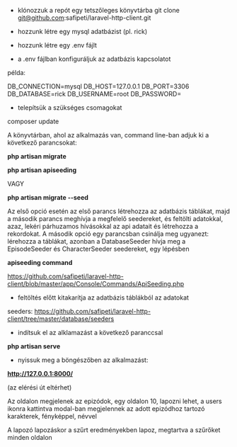 - klónozzuk a repót egy tetszőleges könyvtárba
git clone git@github.com:safipeti/laravel-http-client.git


- hozzunk létre egy mysql adatbázist (pl. rick)

- hozzunk létre egy .env fájlt

- a .env fájlban konfiguráljuk az adatbázis kapcsolatot

példa:

DB_CONNECTION=mysql
DB_HOST=127.0.0.1
DB_PORT=3306
DB_DATABASE=rick
DB_USERNAME=root
DB_PASSWORD=

- telepítsük a szükséges csomagokat

composer update




A könyvtárban, ahol az alkalmazás van, command line-ban adjuk ki a következő parancsokat:

**php artisan migrate**

**php artisan apiseeding**



VAGY

**php artisan migrate --seed**



Az első opció esetén az első parancs létrehozza az adatbázis táblákat, majd a második parancs meghívja a megfelelő seedereket, és
feltölti adatokkal, azaz, lekéri párhuzamos hívásokkal az api adatait és létrehozza a rekordokat.
A második opció egy parancsban csinálja meg ugyanezt: lérehozza a táblákat, azonban a DatabaseSeeder hívja meg a EpisodeSeeder és
CharacterSeeder seedereket, egy lépésben


**apiseeding command**

https://github.com/safipeti/laravel-http-client/blob/master/app/Console/Commands/ApiSeeding.php
- feltöltés előtt kitakarítja az adatbázis táblákból az adatokat

seeders:
https://github.com/safipeti/laravel-http-client/tree/master/database/seeders

- indítsuk el az alklamazást a következő paranccsal


**php artisan serve**


- nyissuk meg a böngészőben az alkalmazást:

**http://127.0.0.1:8000/** 

(az elérési út eltérhet)


Az oldalon megjelenek az epizódok, egy oldalon 10, lapozni lehet, a users ikonra kattintva modal-ban megjelennek az adott epizódhoz tartozó
karakterek, fényképpel, névvel

A lapozó lapozáskor a szűrt eredményekben lapoz, megtartva a szűrőket minden oldalon





